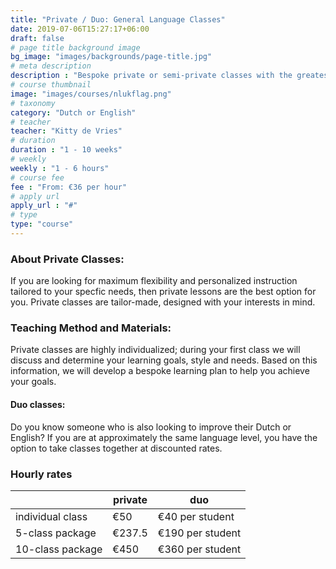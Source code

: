 ```yaml
---
title: "Private / Duo: General Language Classes"
date: 2019-07-06T15:27:17+06:00
draft: false
# page title background image
bg_image: "images/backgrounds/page-title.jpg"
# meta description
description : "Bespoke private or semi-private classes with the greatest flexibility."
# course thumbnail
image: "images/courses/nlukflag.png"
# taxonomy
category: "Dutch or English"
# teacher
teacher: "Kitty de Vries"
# duration
duration : "1 - 10 weeks"
# weekly
weekly : "1 - 6 hours"
# course fee
fee : "From: €36 per hour"
# apply url
apply_url : "#"
# type
type: "course"
---
```



### About Private Classes:
If you are looking for maximum flexibility and personalized instruction tailored to your specfic needs, then private lessons are the best option for you. Private classes are tailor-made, designed with your interests in mind. 

### Teaching Method and Materials:
Private classes are highly individualized; during your first class we will discuss and determine your learning goals, style and needs. Based on this information, we will develop a bespoke learning plan to help you achieve your goals.

#### Duo classes:
Do you know someone who is also looking to improve their Dutch or English? If you are at approximately the same language level, you have the option to take classes together at discounted rates. 
</p>

### Hourly rates

| |private |duo | 
|---|---|---|
|  individual class | €50 | €40 per student| 
|  5-class package | €237.5 | €190 per student |
|  10-class package | €450 | €360 per student |


